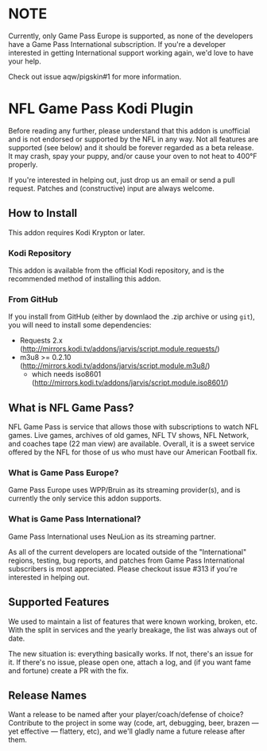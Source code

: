 # NOTE #

Currently, only Game Pass Europe is supported, as none of the developers have a
Game Pass International subscription. If you're a developer interested in
getting International support working again, we'd love to have your help.

Check out issue aqw/pigskin#1 for more information.

# NFL Game Pass Kodi Plugin #

Before reading any further, please understand that this addon is unofficial and
is not endorsed or supported by the NFL in any way. Not all features are
supported (see below) and it should be forever regarded as a beta release. It
may crash, spay your puppy, and/or cause your oven to not heat to 400°F
properly.

If you're interested in helping out, just drop us an email or send a pull
request. Patches and (constructive) input are always welcome.

## How to Install ##

This addon requires Kodi Krypton or later.

### Kodi Repository ###

This addon is available from the official Kodi repository, and is the
recommended method of installing this addon.

### From GitHub ###

If you install from GitHub (either by downlaod the .zip archive or using
``git``), you will need to install some dependencies:

 * Requests 2.x (http://mirrors.kodi.tv/addons/jarvis/script.module.requests/)
 * m3u8 >= 0.2.10 (http://mirrors.kodi.tv/addons/jarvis/script.module.m3u8/)
   * which needs iso8601 (http://mirrors.kodi.tv/addons/jarvis/script.module.iso8601/)

## What is NFL Game Pass? ##

NFL Game Pass is service that allows those with subscriptions to watch NFL
games. Live games, archives of old games, NFL TV shows, NFL Network, and coaches
tape (22 man view) are available. Overall, it is a sweet service offered by the
NFL for those of us who must have our American Football fix.

### What is Game Pass Europe? ###

Game Pass Europe uses WPP/Bruin as its streaming provider(s), and is currently
the only service this addon supports.

### What is Game Pass International? ###

Game Pass International uses NeuLion as its streaming partner.

As all of the current developers are located outside of the "International"
regions, testing, bug reports, and patches from Game Pass International
subscribers is most appreciated. Please checkout issue #313 if you're interested
in helping out.

## Supported Features ##

We used to maintain a list of features that were known working, broken, etc.
With the split in services and the yearly breakage, the list was always out of
date.

The new situation is: everything basically works. If not, there's an issue for
it. If there's no issue, please open one, attach a log, and (if you want fame
and fortune) create a PR with the fix.

## Release Names ##

Want a release to be named after your player/coach/defense of choice? Contribute
to the project in some way (code, art, debugging, beer, brazen — yet effective —
flattery, etc), and we'll gladly name a future release after them.
